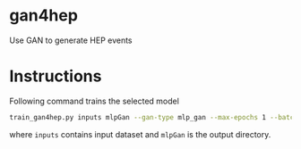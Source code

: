 # gan4hep
Use GAN to generate HEP events

# Instructions
Following command trains the selected model
```bash
train_gan4hep.py inputs mlpGan --gan-type mlp_gan --max-epochs 1 --batch-size 4 --shuffle-size -1 --noise-dim 32 --log-freq 1000 --warm-up --disc-batches 5 --with-disc-reg --gamma-reg 5.0 --disc-lr 0.0001 --gen-lr 0.00001 --debug
```
where `inputs` contains input dataset and `mlpGan` is the output directory.
